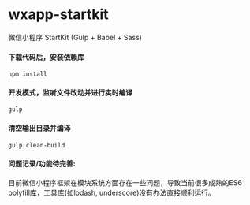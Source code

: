 # wxapp-startkit
微信小程序 StartKit (Gulp + Babel + Sass)

#### 下载代码后，安装依赖库
    npm install

#### 开发模式，监听文件改动并进行实时编译
    gulp

#### 清空输出目录并编译
    gulp clean-build
    
#### 问题记录/功能待完善:
目前微信小程序框架在模块系统方面存在一些问题，导致当前很多成熟的ES6 polyfill库，工具库(如lodash, underscore)没有办法直接顺利运行。